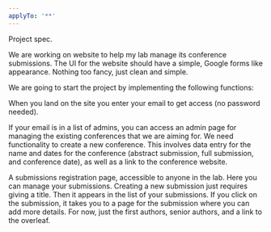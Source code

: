 ```yaml
---
applyTo: '**'
---
```

Project spec.

We are working on website to help my lab manage its conference submissions.
The UI for the website should have a simple, Google forms like appearance. Nothing too fancy, just clean and simple.

We are going to start the project by implementing the following functions:

When you land on the site you enter your email to get access (no password needed).

If your email is in a list of admins, you can access an admin page for managing the existing conferences that we are aiming for. We need functionality to create a new conference. This involves data entry for the name and dates for the conference (abstract submission, full submission, and conference date), as well as a link to the conference website.

A submissions registration page, accessible to anyone in the lab. Here you can manage your submissions. Creating a new submission just requires giving a title. Then it appears in the list of your submissions. If you click on the submission, it takes you to a page for the submission where you can add more details. For now, just the first authors, senior authors, and a link to the overleaf.
